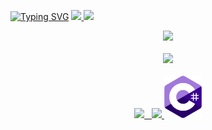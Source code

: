 <a href="https://git.io/typing-svg"><img src="https://readme-typing-svg.demolab.com?font=Pixelify+Sans&size=40&pause=1000&color=9d7cd8&center=true&vCenter=true&random=false&width=1200&lines=Welcome+to+my+GITHUB...;I'm+a+development+student+%3A3" alt="Typing SVG" /></a>
<a href="https://github.com/Deyuarute">
<img loading="lazy" src="https://github-readme-stats.vercel.app/api?username=Deyuarute&show_icons=true&theme=tokyonight&include_all_commits=true&count_private=true"/>
<img src="https://github-readme-streak-stats.herokuapp.com?user=Deyuarute&theme=tokyonight&date_format=M%20j%5B%2C%20Y%5D">
</div>
  <div align=center>
    <img src="https://github-readme-activity-graph.vercel.app/graph?username=Deyuarute&theme=tokyo-night&hide_border=true&custom_title=Lenneth%20Contribution%20Graph" width="80%">
    <br>
    <br>
    <img src="https://quotes-github-readme.vercel.app/api?type=vertical&theme=tokyonight&quote=Today%20is%20victory%20over%20yourself%20of%20yesterday%3B%20tomorrow%20is%20your%20victory%20over%20lesser%20men.&author=Miyamoto%20Musashi"> 
    <br>
    <br>
    <img src="https://github-profile-trophy.vercel.app/?username=Deyuarute&theme=tokyonight&no-frame=true&row=1&&margin-w=30&no-bg=true">
    &nbsp;

  <img src="https://www.vectorlogo.zone/logos/linux/linux-icon.svg" width="60">
  <img src="img/c--4.svg" width="60">
  </div>


